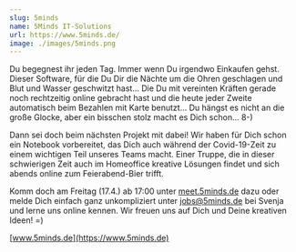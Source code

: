 ```yaml
---
slug: 5minds
name: 5Minds IT-Solutions
url: https://www.5minds.de/
image: ./images/5minds.png
---
```

Du begegnest ihr jeden Tag. Immer wenn Du irgendwo Einkaufen gehst. Dieser Software, für die Du Dir die Nächte um die Ohren geschlagen und Blut und Wasser geschwitzt hast... Die Du mit vereinten Kräften gerade noch rechtzeitig online gebracht hast und die heute jeder Zweite automatisch beim Bezahlen mit Karte benutzt... Du hängst es nicht an die große Glocke, aber ein bisschen stolz macht es Dich schon... 8-)

Dann sei doch beim nächsten Projekt mit dabei! Wir haben für Dich schon ein Notebook vorbereitet, das Dich auch während der Covid-19-Zeit zu einem wichtigen Teil unseres Teams macht. Einer Truppe, die in dieser schwierigen Zeit auch im Homeoffice kreative Lösungen findet und sich abends online zum Feierabend-Bier trifft.

Komm doch am Freitag (17.4.) ab 17:00 unter ​[meet.5minds.de](http://meet.5minds.de)​ dazu oder melde Dich einfach ganz unkompliziert unter ​[jobs@5minds.de](mailto:jobs@5minds.de)​ bei Svenja und lerne uns online kennen. Wir freuen uns auf Dich und Deine kreativen Ideen! =)

[www.5minds.de](https://www.5minds.de)
